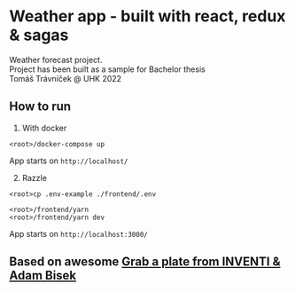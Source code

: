 # Weather app - built with react, redux & sagas

Weather forecast project. <br />
Project has been built as a sample for Bachelor thesis <br />
Tomáš Trávníček @ UHK 2022

## How to run

1. With docker

```
<root>/docker-compose up
```

App starts on `http://localhost/`

2. Razzle

```
<root>cp .env-example ./frontend/.env
```

```
<root>/frontend/yarn
<root>/frontend/yarn dev
```

App starts on `http://localhost:3000/`

## Based on awesome [Grab a plate from INVENTI & Adam Bisek](https://grab-a-plate-docz.netlify.app/)
